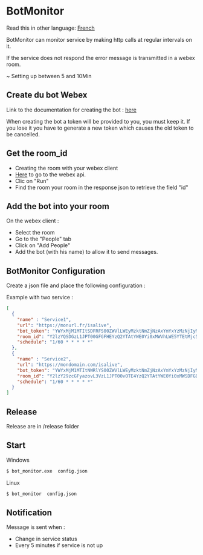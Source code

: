 # BotMonitor  

Read this in other language: [French](https://github.com/modship/BotMonitor/blob/master/README.fr.md)

BotMonitor can monitor service by making http calls at regular intervals on it.

If the service does not respond the error message is transmitted in a webex room.

~ Setting up between 5 and 10Min

## Create du bot Webex

Link to the documentation for creating the bot : [here](https://developer.webex.com/docs/bots)

When creating the bot a token will be provided to you, you must keep it. If you lose it you have to generate a new token which causes the old token to be cancelled.


## Get the room_id
* Creating the room with your webex client
* [Here](https://developer.webex.com/docs/api/v1/rooms/list-rooms) to go to the webex api.
* Clic on "Run"
* Find the room your room in the response json to retrieve the field "id"


## Add the bot into your room
On the webex client :
* Select the room
* Go to the "People" tab
* Click on "Add People"
* Add the bot (with his name) to allow it to send messages.


## BotMonitor Configuration

Create a json file and place the following configuration :

Example with two service :
```json
[
  {
    "name" : "Service1",
    "url": "https://monurl.fr/isalive",
    "bot_token": "YWYxMjM1MTItSDFRFS00ZWVlLWEyMzktNmZjNzAxYmYxYzMzNjIyMDM3NWMtNzg3_RFG_gfgZEfd-471f-934c-50faa59de0db",
    "room_id": "Y2lzYQSDGzL1JPT00GFGFHEYzQ2YTAtYWE0Yi0xMWVhLWE5YTEtMjc5YTNhYjY4M2Vk",
    "schedule": "1/60 * * * * *"
  },
  {
    "name" : "Service2",
    "url": "https://mondomain.com/isalive",
    "bot_token": "YWYxMjM1MTItNWRlYS00ZWVlLWEyMzktNmZjNzAxYmYxYzMzNjIyMDM3NWMtNzg3_PF84_ca98695d-c6fd-471f-934c-50faa59de0db",
    "room_id": "Y2lzY29zcGFyazovL3VzL1JPT00vOTE4YzQ2YTAtYWE0Yi0xMWSDFGDFYTNhYjY4M2Vk",
    "schedule": "1/60 * * * * *"
  }
]
```

## Release 
Release are in /release folder

## Start

Windows
```bash
$ bot_monitor.exe  config.json
```

Linux
```bash
$ bot_monitor  config.json
```

## Notification

Message is sent when : 
* Change in service status
* Every 5 minutes if service is not up
